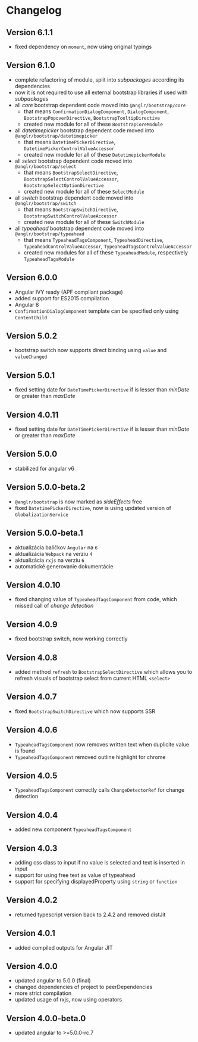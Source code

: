 # Changelog

## Version 6.1.1

 - fixed dependency on `moment`, now using original typings

## Version 6.1.0

 - complete refactoring of module, split into *subpackages* according its dependencies
 - now it is not required to use all external bootstrap libraries if used with *subpackages*
 - all *core* bootstrap dependent code moved into `@anglr/bootstrap/core`
    - that means `ConfirmationDialogComponent`, `DialogComponent`, `BootstrapPopoverDirective`, `BootstrapTooltipDirective`
    - created new module for all of these `BootstrapCoreModule`
- all *datetimepicker* bootstrap dependent code moved into `@anglr/bootstrap/datetimepicker`
    - that means `DatetimePickerDirective`, `DatetimePickerControlValueAccessor`
    - created new module for all of these `DatetimepickerModule`
- all *select* bootstrap dependent code moved into `@anglr/bootstrap/select`
    - that means `BootstrapSelectDirective`, `BootstrapSelectControlValueAccessor`, `BootstrapSelectOptionDirective`
    - created new module for all of these `SelectModule`
- all *switch* bootstrap dependent code moved into `@anglr/bootstrap/switch`
    - that means `BootstrapSwitchDirective`, `BootstrapSwitchControlValueAccessor`
    - created new module for all of these `SwitchModule`
- all *typeahead* bootstrap dependent code moved into `@anglr/bootstrap/typeahead`
    - that means `TypeaheadTagsComponent`, `TypeaheadDirective`, `TypeaheadControlValueAccessor`, `TypeaheadTagsControlValueAccessor`
    - created new modules for all of these `TypeaheadModule`, respectively `TypeaheadTagsModule`

## Version 6.0.0

 - Angular IVY ready (APF compliant package)
 - added support for ES2015 compilation
 - Angular 8
 - `ConfirmationDialogComponent` template can be specified only using `ContentChild`

## Version 5.0.2
 - bootstrap switch now supports direct binding using `value` and `valueChanged`

## Version 5.0.1
 - fixed setting date for `DateTimePickerDirective` if is lesser than *minDate* or greater than *maxDate*

## Version 4.0.11
 - fixed setting date for `DateTimePickerDirective` if is lesser than *minDate* or greater than *maxDate*

## Version 5.0.0
 - stabilized for angular v6

## Version 5.0.0-beta.2
 - `@anglr/bootstrap` is now marked as *sideEffects* free
 - fixed `DatetimePickerDirective`, now is using updated version of `GlobalizationService`

## Version 5.0.0-beta.1
 - aktualizácia balíčkov `Angular` na `6`
 - aktualizácia `Webpack` na verziu `4`
 - aktualizácia `rxjs` na verziu `6`
 - automatické generovanie dokumentácie

## Version 4.0.10
 - fixed changing value of `TypeaheadTagsComponent` from code, which missed call of *change detection*

## Version 4.0.9
 - fixed bootstrap switch, now working correctly

## Version 4.0.8
 - added method `refresh` to `BootstrapSelectDirective` which allows you to refresh visuals of bootstrap select from current HTML `<select>`

## Version 4.0.7
 - fixed `BootstrapSwitchDirective` which now supports SSR

## Version 4.0.6
 - `TypeaheadTagsComponent` now removes written text when duplicite value is found
 - `TypeaheadTagsComponent` removed outline highlight for chrome

## Version 4.0.5
 - `TypeaheadTagsComponent` correctly calls `ChangeDetectorRef` for change detection

## Version 4.0.4
 - added new component `TypeaheadTagsComponent`

## Version 4.0.3
 - adding css class to input if no value is selected and text is inserted in input
 - support for using free text as value of typeahead
 - support for specifying displayedProperty using `string` or `function`

## Version 4.0.2
 - returned typescript version back to 2.4.2 and removed distJit

## Version 4.0.1
 - added compiled outputs for Angular JIT

## Version 4.0.0
 - updated angular to 5.0.0 (final)
 - changed dependencies of project to peerDependencies
 - more strict compilation
 - updated usage of rxjs, now using operators

## Version 4.0.0-beta.0
 - updated angular to >=5.0.0-rc.7
